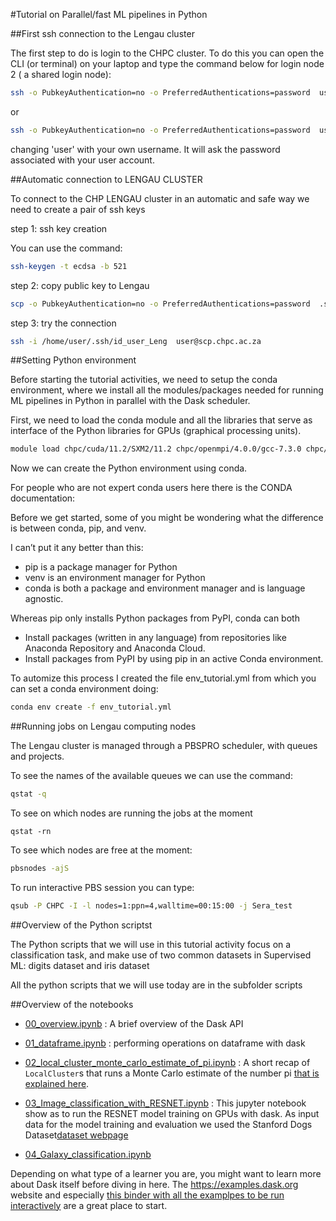 #Tutorial on Parallel/fast ML pipelines in Python 

##First ssh connection to the Lengau cluster

The first step to do is login to the CHPC cluster.
To do this you can open the CLI (or terminal) on your laptop
and type the command below for login node 2 ( a shared login node):


```bash
ssh -o PubkeyAuthentication=no -o PreferredAuthentications=password  user@lengau.chpc.ac.za
```

or 

```bash
ssh -o PubkeyAuthentication=no -o PreferredAuthentications=password  user@scp.chpc.ac.za
```



changing 'user' with your own username.
It will ask the password associated with your user account.

##Automatic connection to LENGAU CLUSTER

To connect to the CHP  LENGAU cluster in an automatic and safe way we need to create a pair of ssh keys

step 1: ssh key creation

You can use the command:

```bash
ssh-keygen -t ecdsa -b 521
```

step 2: copy public key to Lengau

```bash
scp -o PubkeyAuthentication=no -o PreferredAuthentications=password  .ssh/id_user_Leng.pub   user@lengau.chpc.ac.za:/home/user/.ssh/
```
step 3: try the connection


```bash
ssh -i /home/user/.ssh/id_user_Leng  user@scp.chpc.ac.za
```

##Setting Python environment

Before starting the tutorial activities, we need to setup the conda environment, where we install all the modules/packages needed for running
ML pipelines in Python in parallel with the Dask scheduler.

First, we need to load the conda module and all the libraries that serve as interface of the Python libraries for GPUs (graphical processing units).

```bash
module load chpc/cuda/11.2/SXM2/11.2 chpc/openmpi/4.0.0/gcc-7.3.0 chpc/openblas/0.2.19/gcc-6.1.0 chpc/astro/anaconda/3
```

Now we can create the Python environment using conda.

For people who are not expert conda users here there is the CONDA documentation: 


Before we get started, some of you might be wondering what the difference is between conda, pip, and venv.

I can’t put it any better than this: 
  - pip is a package manager for Python
  - venv is an environment manager for Python
  - conda is both a package and environment manager and is language agnostic.

Whereas pip only installs Python packages from PyPI, conda can both

  -  Install packages (written in any language) from repositories like Anaconda Repository and Anaconda Cloud.
  -  Install packages from PyPI by using pip in an active Conda environment.



To automize this process I created the file env_tutorial.yml
from which you can set a conda environment doing:

```bash
conda env create -f env_tutorial.yml
```



##Running jobs on Lengau computing nodes

The Lengau cluster is managed through a PBSPRO scheduler, with queues and projects.

To see  the names of the available queues we can use the command:

```bash
qstat -q
```

To see on which nodes are running the jobs at the moment 
```
qstat -rn
```

To see which nodes are free at the moment:

```bash
pbsnodes -ajS
```

To run interactive PBS session you can type:

```bash
qsub -P CHPC -I -l nodes=1:ppn=4,walltime=00:15:00 -j Sera_test
```


##Overview of the Python scriptst

The Python scripts that we will use in this tutorial activity focus on a classification task, and make use of two common datasets in Supervised ML: digits
dataset and iris dataset


All the python scripts that we will use today are in the subfolder scripts

 
 

##Overview of the notebooks

- [00_overview.ipynb](notebooks/00_overview.ipynb)
  : A brief overview of the Dask API
  

- [01_dataframe.ipynb](notebooks/01_dataframe.ipynb)
  : performing operations on dataframe with dask


- [02_local_cluster_monte_carlo_estimate_of_pi.ipynb](notebooks/02_local_cluster_monte_carlo_estimate_of_pi.ipynb)
  : A short recap of `LocalCluster`s that runs a Monte Carlo estimate of the number pi [that is explained here](https://en.wikipedia.org/wiki/Pi#Monte_Carlo_methods).
 

- [03_Image_classification_with_RESNET.ipynb](notebooks/03_image_classification.ipynb)
  : This jupyter notebook show as to run the RESNET model training on GPUs with dask. As input data for the model training and evaluation we used the Stanford Dogs Dataset[dataset webpage](http://vision.stanford.edu/aditya86/ImageNetDogs/)


- [04_Galaxy_classification.ipynb](notebooks/04_Galaxy_classification.ipynb)




Depending on what type of a learner you are, you might want to learn more about Dask itself before diving in here.  The <https://examples.dask.org> website and especially [this binder with all the examplpes to be run interactively](https://mybinder.org/v2/gh/dask/dask-examples/master?urlpath=lab) are a great place to start.
